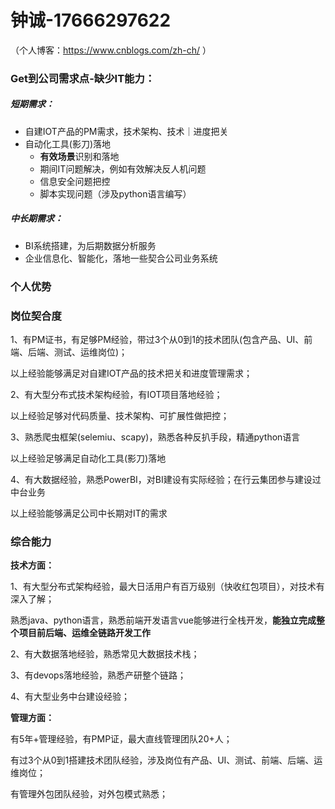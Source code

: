 # 钟诚-17666297622

（个人博客：https://www.cnblogs.com/zh-ch/ ）

### Get到公司需求点-缺少IT能力：

##### 短期需求：

- 自建IOT产品的PM需求，技术架构、技术｜进度把关
- 自动化工具(影刀)落地
  - **有效场景**识别和落地
  - 期间IT问题解决，例如有效解决反人机问题
  - 信息安全问题把控
  - 脚本实现问题（涉及python语言编写）

##### 中长期需求：

- BI系统搭建，为后期数据分析服务
- 企业信息化、智能化，落地一些契合公司业务系统



### 个人优势

### 岗位契合度

1、有PM证书，有足够PM经验，带过3个从0到1的技术团队(包含产品、UI、前端、后端、测试、运维岗位)；

以上经验能够满足对自建IOT产品的技术把关和进度管理需求；

2、有大型分布式技术架构经验，有IOT项目落地经验；

以上经验足够对代码质量、技术架构、可扩展性做把控；

3、熟悉爬虫框架(selemiu、scapy)，熟悉各种反扒手段，精通python语言

以上经验足够满足自动化工具(影刀)落地

4、有大数据经验，熟悉PowerBI，对BI建设有实际经验；在行云集团参与建设过中台业务

以上经验能够满足公司中长期对IT的需求

### 综合能力

**技术方面：**

1、有大型分布式架构经验，最大日活用户有百万级别（快收红包项目），对技术有深入了解；

熟悉java、python语言，熟悉前端开发语言vue能够进行全栈开发，**能独立完成整个项目前后端、运维全链路开发工作**

2、有大数据落地经验，熟悉常见大数据技术栈；

3、有devops落地经验，熟悉产研整个链路；

4、有大型业务中台建设经验；

**管理方面：**

有5年+管理经验，有PMP证，最大直线管理团队20+人；

有过3个从0到1搭建技术团队经验，涉及岗位有产品、UI、测试、前端、后端、运维岗位；

有管理外包团队经验，对外包模式熟悉；

